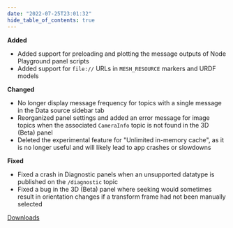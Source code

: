 ```yaml
---
date: "2022-07-25T23:01:32"
hide_table_of_contents: true
---
```

**Added**
- Added support for preloading and plotting the message outputs of Node Playground panel scripts
- Added support for `file://` URLs in `MESH_RESOURCE` markers and URDF models

**Changed**
- No longer display message frequency for topics with a single message in the Data source sidebar tab
- Reorganized panel settings and added an error message for image topics when the associated `CameraInfo` topic is not found in the 3D (Beta) panel
- Deleted the experimental feature for "Unlimited in-memory cache", as it is no longer useful and will likely lead to app crashes or slowdowns

**Fixed**
- Fixed a crash in Diagnostic panels when an unsupported datatype is published on the `/diagnostic` topic
- Fixed a bug in the 3D (Beta) panel where seeking would sometimes result in orientation changes if a transform frame had not been manually selected

[Downloads](https://github.com/foxglove/studio/releases/tag/v1.19.0)
